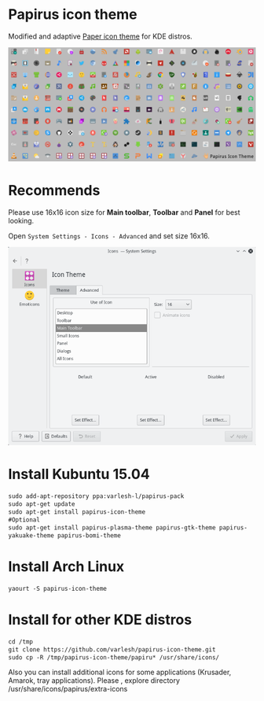 # Papirus icon theme
Modified and adaptive [Paper icon theme](https://github.com/snwh/paper-icon-theme) for KDE distros.

![Screenshot icons](icons.png)

# Recommends
Please use 16x16 icon size for **Main toolbar**, **Toolbar** and **Panel** for best looking.

Open `System Settings - Icons - Advanced` and set size 16x16.

![Screenshot settings](settings.png)

# Install Kubuntu 15.04
```
sudo add-apt-repository ppa:varlesh-l/papirus-pack
sudo apt-get update
sudo apt-get install papirus-icon-theme
#Optional
sudo apt-get install papirus-plasma-theme papirus-gtk-theme papirus-yakuake-theme papirus-bomi-theme
```
# Install Arch Linux
```
yaourt -S papirus-icon-theme
```
# Install for other KDE distros
```
cd /tmp
git clone https://github.com/varlesh/papirus-icon-theme.git
sudo cp -R /tmp/papirus-icon-theme/papiru* /usr/share/icons/
```
Also you can install additional icons for some applications (Krusader, Amarok, tray applications).
Please , explore directory /usr/share/icons/papirus/extra-icons